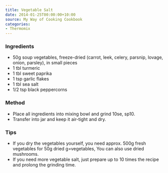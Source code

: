 ```yaml
---
title: Vegetable Salt
date: 2014-01-25T00:00:00+10:00
source: My Way of Cooking Cookbook
categories:
- Thermomix
---
```










### Ingredients

* 50g soup vegetables, freeze-dried (carrot, leek, celery, parsnip, lovage, onion, parsley), in small pieces
* 1 tbl turmeric
* 1 tbl sweet paprika
* 1 tsp garlic flakes
* 1 tbl sea salt
* 1/2 tsp black peppercorns

### Method

* Place all ingredients into mixing bowl and grind 10se, sp10.
* Transfer into jar and keep it air-tight and dry.

### Tips

* If you dry the vegetables yourself, you need approx. 500g fresh vegetables for 50g dried g=vegetables,  You can also use dried mushrooms.
* If you need more vegetable salt, just prepare up to 10 times the recipe and prolong the grinding time.
